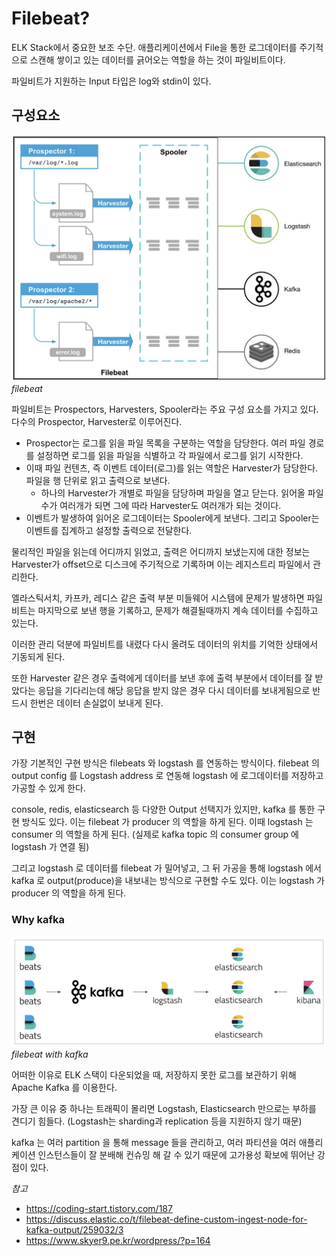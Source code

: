 # Filebeat? 

ELK Stack에서 중요한 보조 수단. 애플리케이션에서 File을 통한 로그데이터를 주기적으로 스캔해 쌓이고 있는 데이터를 긁어오는 역할을 하는 것이 파일비트이다. 

파일비트가 지원하는 Input 타입은 log와 stdin이 있다. 


## 구성요소

![filebeat](./resources/filebeat/filebeat.png)
_filebeat_

파일비트는 Prospectors, Harvesters, Spooler라는 주요 구성 요소를 가지고 있다. 다수의 Prospector, Harvester로 이루어진다.

- Prospector는 로그를 읽을 파일 목록을 구분하는 역할을 담당한다. 여러 파일 경로를 설정하면 로그를 읽을 파일을 식별하고 각 파일에서 로그를 읽기 시작한다. 
- 이때 파일 컨텐츠, 즉 이벤트 데이터(로그)를 읽는 역할은 Harvester가 담당한다. 파일을 행 단위로 읽고 출력으로 보낸다. 
  - 하나의 Harvester가 개별로 파일을 담당하며 파일을 열고 닫는다. 읽어올 파일 수가 여러개가 되면 그에 따라 Harvester도 여러개가 되는 것이다. 
- 이벤트가 발생하여 읽어온 로그데이터는 Spooler에게 보낸다. 그리고 Spooler는 이벤트를 집계하고 설정할 출력으로 전달한다.


물리적인 파일을 읽는데 어디까지 읽었고, 출력은 어디까지 보냈는지에 대한 정보는 Harvester가 offset으로 디스크에 주기적으로 기록하며 이는 레지스트리 파일에서 관리한다. 

엘라스틱서치, 카프카, 레디스 같은 출력 부분 미들웨어 시스템에 문제가 발생하면 파일비트는 마지막으로 보낸 행을 기록하고, 문제가 해결될때까지 계속 데이터를 수집하고 있는다. 

이러한 관리 덕분에 파일비트를 내렸다 다시 올려도 데이터의 위치를 기억한 상태에서 기동되게 된다. 

또한 Harvester 같은 경우 출력에게 데이터를 보낸 후에 출력 부분에서 데이터를 잘 받았다는 응답을 기다리는데 해당 응답을 받지 않은 경우 다시 데이터를 보내게됨으로 반드시 한번은 데이터 손실없이 보내게 된다.


## 구현

가장 기본적인 구현 방식은 filebeats 와 logstash 를 연동하는 방식이다. filebeat 의 output config 를 Logstash address 로 연동해 logstash 에 로그데이터를 저장하고 가공할 수 있게 한다.

console, redis, elasticsearch 등 다양한 Output 선택지가 있지만, kafka 를 통한 구현 방식도 있다. 이는 filebeat 가 producer 의 역할을 하게 된다.
이때 logstash 는 consumer 의 역할을 하게 된다. (실제로 kafka topic 의 consumer group 에 logstash 가 연결 됨)

그리고 logstash 로 데이터를 filebeat 가 밀어넣고, 그 뒤 가공을 통해 logstash 에서 kafka 로 output(produce)을 내보내는 방식으로 구현할 수도 있다. 이는 logstash 가 producer 의 역할을 하게 된다.


### Why kafka

![w-kafka](./resources/filebeat/w-kafka.png)
_filebeat with kafka_

어떠한 이유로 ELK 스택이 다운되었을 때, 저장하지 못한 로그를 보관하기 위해 Apache Kafka 를 이용한다.

가장 큰 이유 중 하나는 트래픽이 몰리면 Logstash, Elasticsearch 만으로는 부하를 견디기 힘들다. (Logstash는 sharding과 replication 등을 지원하지 않기 때문)

kafka 는 여러 partition 을 통해 message 들을 관리하고, 여러 파티션을 여러 애플리케이션 인스턴스들이 잘 분배해 컨슈밍 해 갈 수 있기 때문에 고가용성 확보에 뛰어난 강점이 있다.





_참고_
- https://coding-start.tistory.com/187
- https://discuss.elastic.co/t/filebeat-define-custom-ingest-node-for-kafka-output/259032/3
- https://www.skyer9.pe.kr/wordpress/?p=164

